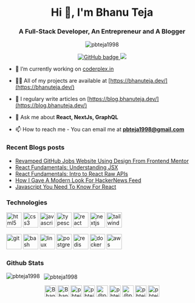 <h1 align="center">Hi 👋, I'm Bhanu Teja</h1>
<h3 align="center">A Full-Stack Developer, An Entrepreneur and A Blogger</h3>

<p align="center"> <img src="https://komarev.com/ghpvc/?username=pbteja1998" alt="pbteja1998" /> </p>

<p align="center">
  <a href="https://github.com/pbteja1998?tab=followers">
    <img src="https://img.shields.io/github/followers/pbteja1998?label=Followers&logo=GitHub&style=for-the-badge" alt="GitHub badge" />
  </a>
  <a href="http://twitter.com/pbteja1998">
    <img src="https://img.shields.io/twitter/follow/pbteja1998?label=Twitter&logo=twitter&style=for-the-badge" />
  </a>
</p>

- 🔭 I’m currently working on [coderplex.in](https://coderplex.in)

- 👨‍💻 All of my projects are available at [https://bhanuteja.dev/](https://bhanuteja.dev/)

- 📝 I regulary write articles on [https://blog.bhanuteja.dev/](https://blog.bhanuteja.dev/)

- 💬 Ask me about **React, NextJs, GraphQL**

- 📫 How to reach me - You can email me at **pbteja1998@gmail.com** 

### Recent Blogs posts
<!-- BLOG-POST-LIST:START -->
- [Revamped GitHub Jobs Website Using Design From Frontend Mentor](https://blog.bhanuteja.dev/i-revamped-github-jobs-website-using-design-from-frontend-mentor)
- [React Fundamentals: Understanding JSX](https://blog.bhanuteja.dev/react-fundamentals-understanding-jsx)
- [React Fundamentals: Intro to React Raw APIs](https://blog.bhanuteja.dev/epic-react-react-fundamentals-part-1)
- [How I Gave A Modern Look For HackerNews Feed](https://blog.bhanuteja.dev/how-i-gave-a-modern-look-for-hackernews-feed)
- [Javascript You Need To Know For React](https://blog.bhanuteja.dev/epic-react-javascript-you-need-to-know-for-react)
<!-- BLOG-POST-LIST:END -->

### Technologies
<p>
    <img src="https://devicons.github.io/devicon/devicon.git/icons/html5/html5-original-wordmark.svg" alt="html5" width="40" height="40"/>
    <img src="https://devicons.github.io/devicon/devicon.git/icons/css3/css3-original-wordmark.svg" alt="css3" width="40" height="40"/>
    <img src="https://devicons.github.io/devicon/devicon.git/icons/javascript/javascript-original.svg" alt="javascript" width="40" height="40"/>
    <img src="https://devicons.github.io/devicon/devicon.git/icons/typescript/typescript-original.svg" alt="typescript" width="40" height="40"/>
    <img src="https://devicons.github.io/devicon/devicon.git/icons/react/react-original-wordmark.svg" alt="react" width="40" height="40"/>
    <img src="https://cdn.worldvectorlogo.com/logos/nextjs-3.svg" alt="nextjs" width="40" height="40"/>
    <img src="https://www.vectorlogo.zone/logos/tailwindcss/tailwindcss-icon.svg" alt="tailwind" width="40" height="40"/>     
</p>
<p>
    <img src="https://www.vectorlogo.zone/logos/git-scm/git-scm-icon.svg" alt="git" width="40" height="40"/>
    <img src="https://www.vectorlogo.zone/logos/gnu_bash/gnu_bash-icon.svg" alt="bash" width="40" height="40"/>
    <img src="https://devicons.github.io/devicon/devicon.git/icons/linux/linux-original.svg" alt="linux" width="40" height="40"/>
    <img src="https://devicons.github.io/devicon/devicon.git/icons/postgresql/postgresql-original-wordmark.svg" alt="postgresql" width="40" height="40"/>  
    <img src="https://devicons.github.io/devicon/devicon.git/icons/redis/redis-original-wordmark.svg" alt="redis" width="40" height="40"/>
    <img src="https://devicons.github.io/devicon/devicon.git/icons/docker/docker-original-wordmark.svg" alt="docker" width="40" height="40"/>
    <img src="https://devicons.github.io/devicon/devicon.git/icons/amazonwebservices/amazonwebservices-original-wordmark.svg" alt="aws" width="40" height="40"/>         
</p>

### Github Stats

<p>
    <img align="left" src="https://github-readme-stats.vercel.app/api/top-langs/?username=pbteja1998&layout=compact&hide=html" alt="pbteja1998" />
</p>

<p>&nbsp;
    <img align="center" src="https://github-readme-stats.vercel.app/api?username=pbteja1998&show_icons=true" alt="pbteja1998" />
</p>

<p align="center">
    <a href="https://bhanuteja.dev" target="blank"><img align="center" src="https://github.com/pbteja1998/pbteja1998/blob/master/images/logo.png" alt="Bhanu Teja's Portfolio" height="30" width="30" /></a>
    <a href="https://blog.bhanuteja.dev" target="blank"><img align="center" src="https://cdn.hashnode.com/res/hashnode/image/upload/v1592752137870/scHk9tTaA.png" alt="Bhanu Teja's Blog" height="30" width="30" /></a>
    <a href="https://linkedin.com/in/pbteja1998" target="blank"><img align="center" src="https://cdn.jsdelivr.net/npm/simple-icons@3.0.1/icons/linkedin.svg" alt="pbteja1998" height="30" width="30" /></a>
    <a href="https://twitter.com/pbteja1998" target="blank"><img align="center" src="https://cdn.jsdelivr.net/npm/simple-icons@3.0.1/icons/twitter.svg" alt="pbteja1998" height="30" width="30" /></a>
    <a href="https://hashnode.com/@pbteja1998" target="blank"><img align="center" src="https://cdn.hashnode.com/res/hashnode/image/upload/v1592752137870/scHk9tTaA.png" alt="@pbteja1998" height="30" width="30" /></a>
    <a href="https://dev.to/pbteja1998" target="blank"><img align="center" src="https://cdn.jsdelivr.net/npm/simple-icons@3.0.1/icons/dev-dot-to.svg" alt="pbteja1998" height="30" width="30" /></a>
    <a href="https://medium.com/@pbteja1998" target="blank"><img align="center" src="https://cdn.jsdelivr.net/npm/simple-icons@3.0.1/icons/medium.svg" alt="@pbteja1998" height="30" width="30" /></a>    
    <a href="https://codepen.io/pbteja1998" target="blank"><img align="center" src="https://cdn.jsdelivr.net/npm/simple-icons@3.0.1/icons/codepen.svg" alt="pbteja1998" height="30" width="30" /></a>
    <a href="https://codesandbox.com/pbteja1998" target="blank"><img align="center" src="https://cdn.jsdelivr.net/npm/simple-icons@3.0.1/icons/codesandbox.svg" alt="pbteja1998" height="30" width="30" /></a>
</p>
